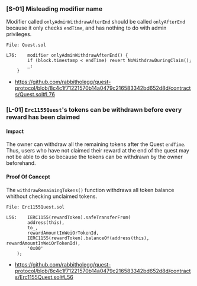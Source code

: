 ### [S-01] Misleading modifier name
Modifier called `onlyAdminWithdrawAfterEnd` should be called `onlyAfterEnd` because it only checks `endTime`, and has nothing to do with admin privileges.
```solidity
File: Quest.sol

L76:	modifier onlyAdminWithdrawAfterEnd() {
		if (block.timestamp < endTime) revert NoWithdrawDuringClaim();
		_;
	}
```
- https://github.com/rabbitholegg/quest-protocol/blob/8c4c1f71221570b14a0479c216583342bd652d8d/contracts/Quest.sol#L76

### [L-01] `Erc1155Quest`'s tokens can be withdrawn before every reward has been claimed
#### Impact
The owner can withdraw all the remaining tokens after the Quest `endTime`. Thus, users who have not claimed their reward at the end of the quest may not be able to do so because the tokens can be withdrawn by the owner beforehand.
#### Proof Of Concept
The `withdrawRemainingTokens()` function withdraws all token balance whithout checking unclaimed tokens. 
```solidity
File: Erc1155Quest.sol

L56:	IERC1155(rewardToken).safeTransferFrom(
		address(this),
		to_,
		rewardAmountInWeiOrTokenId,
		IERC1155(rewardToken).balanceOf(address(this), rewardAmountInWeiOrTokenId),
		'0x00'
	);
```
- https://github.com/rabbitholegg/quest-protocol/blob/8c4c1f71221570b14a0479c216583342bd652d8d/contracts/Erc1155Quest.sol#L56